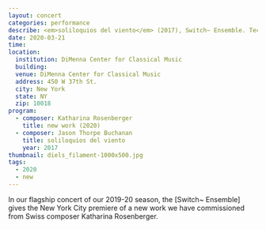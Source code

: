 ```yaml
---
layout: concert
categories: performance
describe: <em>soliloquios del viento</em> (2017), Switch~ Ensemble. Tech for Katharina Rosenberger's <em>Up Close</em> (2019).
date: 2020-03-21
time:
location:
  institution: DiMenna Center for Classical Music
  building:
  venue: DiMenna Center for Classical Music
  address: 450 W 37th St.
  city: New York
  state: NY
  zip: 10018
program:
  - composer: Katharina Rosenberger
    title: new work (2020)
  - composer: Jason Thorpe Buchanan
    title: soliloquios del viento
    year: 2017
thumbnail: diels_filament-1000x500.jpg
tags:
  - 2020
  - new
---
```


In our flagship concert of our 2019-20 season, the [Switch~ Ensemble] gives the New York City premiere of a new work we have commissioned from Swiss composer Katharina Rosenberger.
